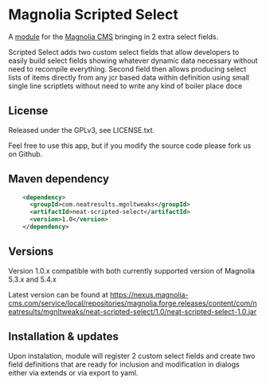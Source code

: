 Magnolia Scripted Select
=======================

A [module](https://documentation.magnolia-cms.com/display/DOCS/Modules) for the [Magnolia CMS](http://www.magnolia-cms.com) bringing in 2 extra select fields.

Scripted Select adds two custom select fields that allow developers to easily build select fields showing whatever dynamic data necessary without need to recompile everything.
Second field then allows producing select lists of items directly from any jcr based data within definition using small single line scriptlets without need to write any kind of boiler place doce

License
-------

Released under the GPLv3, see LICENSE.txt. 

Feel free to use this app, but if you modify the source code please fork us on Github.

Maven dependency
-----------------
```xml
    <dependency>
      <groupId>com.neatresults.mgnltweaks</groupId>
      <artifactId>neat-scripted-select</artifactId>
      <version>1.0</version>
    </dependency>
```

Versions
-----------------
Version 1.0.x compatible with both currently supported version of Magnolia 5.3.x and 5.4.x

Latest version can be found at https://nexus.magnolia-cms.com/service/local/repositories/magnolia.forge.releases/content/com/neatresults/mgnltweaks/neat-scripted-select/1.0/neat-scripted-select-1.0.jar

Installation & updates 
-----------------
Upon instalation, module will register 2 custom select fields and create two field definitions that are ready for inclusion and modification in dialogs either via extends or via export to yaml.
